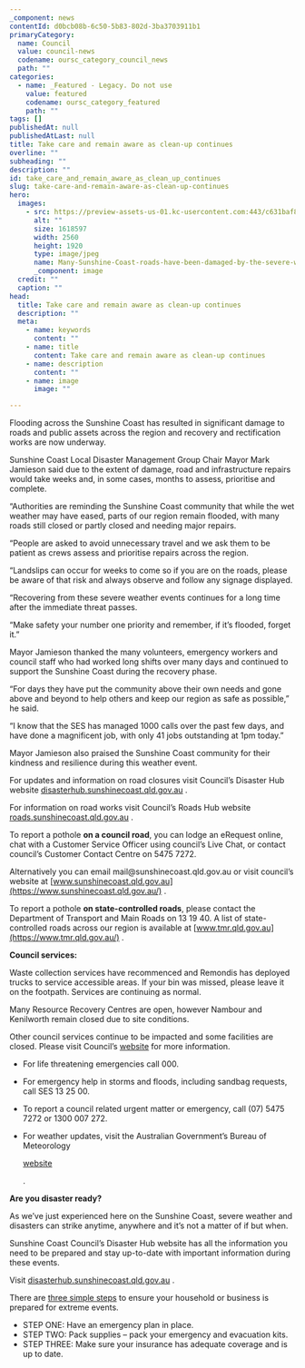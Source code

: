 ```yaml
---
_component: news
contentId: d0bcb08b-6c50-5b83-802d-3ba3703911b1
primaryCategory:
  name: Council
  value: council-news
  codename: oursc_category_council_news
  path: ""
categories:
  - name: _Featured - Legacy. Do not use
    value: featured
    codename: oursc_category_featured
    path: ""
tags: []
publishedAt: null
publishedAtLast: null
title: Take care and remain aware as clean-up continues
overline: ""
subheading: ""
description: ""
id: take_care_and_remain_aware_as_clean_up_continues
slug: take-care-and-remain-aware-as-clean-up-continues
hero:
  images:
    - src: https://preview-assets-us-01.kc-usercontent.com:443/c631baf8-1b46-001f-580c-d0001b68b4a8/c3b68a3d-1600-4e50-9e13-5604def722f4/Many-Sunshine-Coast-roads-have-been-damaged-by-the-severe-weather-scaled.jpg
      alt: ""
      size: 1618597
      width: 2560
      height: 1920
      type: image/jpeg
      name: Many-Sunshine-Coast-roads-have-been-damaged-by-the-severe-weather-scaled.jpg
      _component: image
  credit: ""
  caption: ""
head:
  title: Take care and remain aware as clean-up continues
  description: ""
  meta:
    - name: keywords
      content: ""
    - name: title
      content: Take care and remain aware as clean-up continues
    - name: description
      content: ""
    - name: image
      image: ""

---
```

Flooding across the Sunshine Coast has resulted in significant damage to roads and public assets across the region and recovery and rectification works are now underway.

Sunshine Coast Local Disaster Management Group Chair Mayor Mark Jamieson said due to the extent of damage, road and infrastructure repairs would take weeks and, in some cases, months to assess, prioritise and complete.

“Authorities are reminding the Sunshine Coast community that while the wet weather may have eased, parts of our region remain flooded, with many roads still closed or partly closed and needing major repairs.

“People are asked to avoid unnecessary travel and we ask them to be patient as crews assess and prioritise repairs across the region. 

“Landslips can occur for weeks to come so if you are on the roads, please be aware of that risk and always observe and follow any signage displayed.

“Recovering from these severe weather events continues for a long time after the immediate threat passes.

“Make safety your number one priority and remember, if it’s flooded, forget it.”

Mayor Jamieson thanked the many volunteers, emergency workers and council staff who had worked long shifts over many days and continued to support the Sunshine Coast during the recovery phase.

“For days they have put the community above their own needs and gone above and beyond to help others and keep our region as safe as possible,” he said.

“I know that the SES has managed 1000 calls over the past few days, and have done a magnificent job, with only 41 jobs outstanding at 1pm today.”

Mayor Jamieson also praised the Sunshine Coast community for their kindness and resilience during this weather event.

For updates and information on road closures visit Council’s Disaster Hub website [disasterhub.sunshinecoast.qld.gov.au](https://disasterhub.sunshinecoast.qld.gov.au/#Dashboard)
.

For information on road works visit Council’s Roads Hub website [roads.sunshinecoast.qld.gov.au](https://roads.sunshinecoast.qld.gov.au/)
.

To report a pothole **on a council road**, you can lodge an eRequest online, chat with a Customer Service Officer using council’s Live Chat, or contact council’s Customer Contact Centre on 5475 7272.

Alternatively you can email mail\@sunshinecoast.qld.gov.au or visit council’s website at [www.sunshinecoast.qld.gov.au](https://www.sunshinecoast.qld.gov.au/)
.

To report a pothole **on state-controlled roads**, please contact the Department of Transport and Main Roads on 13 19 40. A list of state-controlled roads across our region is available at [www.tmr.qld.gov.au](https://www.tmr.qld.gov.au/)
.

**Council services:**

Waste collection services have recommenced and Remondis has deployed trucks to service accessible areas. If your bin was missed, please leave it on the footpath. Services are continuing as normal.

Many Resource Recovery Centres are open, however Nambour and Kenilworth remain closed due to site conditions.

Other council services continue to be impacted and some facilities are closed. Please visit Council’s [website](https://www.sunshinecoast.qld.gov.au/Council/Contact-Council/Council-services-disaster)
&#x20;for more information.

*   For life threatening emergencies call 000.

*   For emergency help in storms and floods, including sandbag requests, call SES 13 25 00.

*   To report a council related urgent matter or emergency, call (07) 5475 7272 or 1300 007 272.

*   For weather updates, visit the Australian Government’s Bureau of Meteorology

    [website](http://www.bom.gov.au/)


    .

**Are you disaster ready?**

As we’ve just experienced here on the Sunshine Coast, severe weather and disasters can strike anytime, anywhere and it’s not a matter of if but when.

Sunshine Coast Council’s Disaster Hub website has all the information you need to be prepared and stay up-to-date with important information during these events.

Visit [disasterhub.sunshinecoast.qld.gov.au](https://disasterhub.sunshinecoast.qld.gov.au/)
. 

There are [three simple steps](https://www.getready.qld.gov.au/get-prepared/3-steps-get-ready)
&#x20;to ensure your household or business is prepared for extreme events.

*   STEP ONE: Have an emergency plan in place.
*   STEP TWO: Pack supplies – pack your emergency and evacuation kits.
*   STEP THREE: Make sure your insurance has adequate coverage and is up to date.
